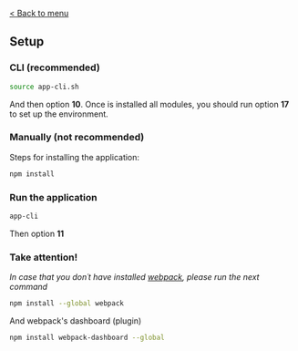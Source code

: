 [< Back to menu](../../README.md)

## Setup


### CLI (recommended)

```bash
source app-cli.sh
```
And then option **10**. Once is installed all modules, you should run option **17** to set up the environment.

### Manually (not recommended)

Steps for installing the application:

```bash
npm install 
```

### Run the application

```bash
app-cli
```

Then option **11**

### Take attention!

_In case that you don´t have installed [webpack](https://webpack.github.io/), please run the next command_

```bash
npm install --global webpack
```

And webpack's dashboard (plugin)

```bash
npm install webpack-dashboard --global
```

